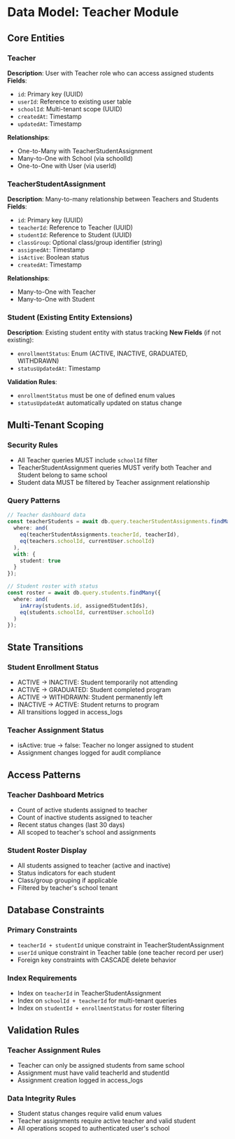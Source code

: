 # Data Model: Teacher Module

## Core Entities

### Teacher
**Description**: User with Teacher role who can access assigned students
**Fields**:
- `id`: Primary key (UUID)
- `userId`: Reference to existing user table
- `schoolId`: Multi-tenant scope (UUID)
- `createdAt`: Timestamp
- `updatedAt`: Timestamp

**Relationships**:
- One-to-Many with TeacherStudentAssignment
- Many-to-One with School (via schoolId)
- One-to-One with User (via userId)

### TeacherStudentAssignment
**Description**: Many-to-many relationship between Teachers and Students
**Fields**:
- `id`: Primary key (UUID)
- `teacherId`: Reference to Teacher (UUID)
- `studentId`: Reference to Student (UUID)
- `classGroup`: Optional class/group identifier (string)
- `assignedAt`: Timestamp
- `isActive`: Boolean status
- `createdAt`: Timestamp

**Relationships**:
- Many-to-One with Teacher
- Many-to-One with Student

### Student (Existing Entity Extensions)
**Description**: Existing student entity with status tracking
**New Fields** (if not existing):
- `enrollmentStatus`: Enum (ACTIVE, INACTIVE, GRADUATED, WITHDRAWN)
- `statusUpdatedAt`: Timestamp

**Validation Rules**:
- `enrollmentStatus` must be one of defined enum values
- `statusUpdatedAt` automatically updated on status change

## Multi-Tenant Scoping

### Security Rules
- All Teacher queries MUST include `schoolId` filter
- TeacherStudentAssignment queries MUST verify both Teacher and Student belong to same school
- Student data MUST be filtered by Teacher assignment relationship

### Query Patterns
```typescript
// Teacher dashboard data
const teacherStudents = await db.query.teacherStudentAssignments.findMany({
  where: and(
    eq(teacherStudentAssignments.teacherId, teacherId),
    eq(teachers.schoolId, currentUser.schoolId)
  ),
  with: {
    student: true
  }
});

// Student roster with status
const roster = await db.query.students.findMany({
  where: and(
    inArray(students.id, assignedStudentIds),
    eq(students.schoolId, currentUser.schoolId)
  )
});
```

## State Transitions

### Student Enrollment Status
- ACTIVE → INACTIVE: Student temporarily not attending
- ACTIVE → GRADUATED: Student completed program
- ACTIVE → WITHDRAWN: Student permanently left
- INACTIVE → ACTIVE: Student returns to program
- All transitions logged in access_logs

### Teacher Assignment Status
- isActive: true → false: Teacher no longer assigned to student
- Assignment changes logged for audit compliance

## Access Patterns

### Teacher Dashboard Metrics
- Count of active students assigned to teacher
- Count of inactive students assigned to teacher
- Recent status changes (last 30 days)
- All scoped to teacher's school and assignments

### Student Roster Display
- All students assigned to teacher (active and inactive)
- Status indicators for each student
- Class/group grouping if applicable
- Filtered by teacher's school tenant

## Database Constraints

### Primary Constraints
- `teacherId + studentId` unique constraint in TeacherStudentAssignment
- `userId` unique constraint in Teacher table (one teacher record per user)
- Foreign key constraints with CASCADE delete behavior

### Index Requirements
- Index on `teacherId` in TeacherStudentAssignment
- Index on `schoolId + teacherId` for multi-tenant queries
- Index on `studentId + enrollmentStatus` for roster filtering

## Validation Rules

### Teacher Assignment Rules
- Teacher can only be assigned students from same school
- Assignment must have valid teacherId and studentId
- Assignment creation logged in access_logs

### Data Integrity Rules
- Student status changes require valid enum values
- Teacher assignments require active teacher and valid student
- All operations scoped to authenticated user's school